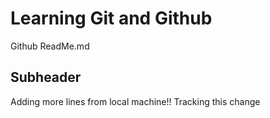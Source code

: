 # Learning Git and Github

Github ReadMe.md

## Subheader

Adding more lines from local machine!! Tracking this change